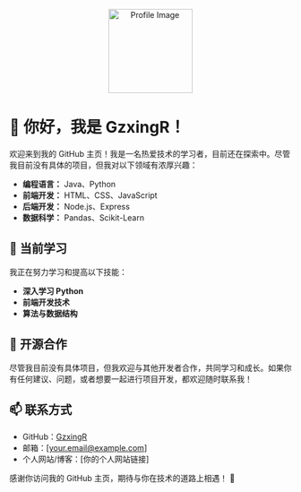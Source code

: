 <p align="center">
  <img src="[https://your-image-url.com/your-profile-image.png](https://avatars.githubusercontent.com/u/65899980?v=4)" alt="Profile Image" width="150" height="150">
</p>

# 👋 你好，我是 GzxingR！

欢迎来到我的 GitHub 主页！我是一名热爱技术的学习者，目前还在探索中。尽管我目前没有具体的项目，但我对以下领域有浓厚兴趣：

- **编程语言：** Java、Python
- **前端开发：** HTML、CSS、JavaScript
- **后端开发：** Node.js、Express
- **数据科学：** Pandas、Scikit-Learn

## 🌱 当前学习

我正在努力学习和提高以下技能：

- **深入学习 Python**
- **前端开发技术**
- **算法与数据结构**

## 🤝 开源合作

尽管我目前没有具体项目，但我欢迎与其他开发者合作，共同学习和成长。如果你有任何建议、问题，或者想要一起进行项目开发，都欢迎随时联系我！

## 📫 联系方式

- GitHub：[GzxingR](https://github.com/GzxingR)
- 邮箱：[your.email@example.com]
- 个人网站/博客：[你的个人网站链接]

感谢你访问我的 GitHub 主页，期待与你在技术的道路上相遇！ 🌟
